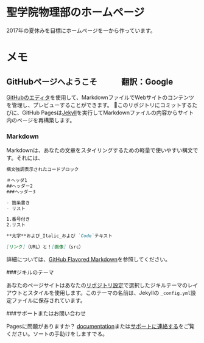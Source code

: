 # 聖学院物理部のホームページ
2017年の夏休みを目標にホームページを一から作っています。

# メモ
<script async defer src='//use.fontawesome.com/07715a7982.js'></script>

## GitHubページへようこそ　　　翻訳：Google
[GitHubのエディタ](https://github.com/SeigPhysics/site/edit/master/README.md)を使用して、MarkdownファイルでWebサイトのコンテンツを管理し、プレビューすることができます。

このリポジトリにコミットするたびに、GitHub Pagesは[Jekyll](https://jekyllrb.com/)を実行してMarkdownファイルの内容からサイト内のページを再構築します。

### Markdown

Markdownは、あなたの文章をスタイリングするための軽量で使いやすい構文です。それには、

```markdown
構文強調表示されたコードブロック

＃ヘッダ1
##ヘッダー2
###ヘッダー3

- 箇条書き
- リスト

1.番号付き
2.リスト

**太字**および_Italic_および `Code`テキスト

[リンク]（URL）と！[画像]（src）
```

詳細については、[GitHub Flavored Markdown](https://guides.github.com/features/mastering-markdown/)を参照してください。

###ジキルのテーマ

あなたのページサイトはあなたの[リポジトリ設定](https://github.com/SeigPhysics/site/settings)で選択したジキルテーマのレイアウトとスタイルを使用します。このテーマの名前は、Jekyllの `_config.yml`設定ファイルに保存されています。

###サポートまたはお問い合わせ

Pagesに問題がありますか？ [documentation](https://help.github.com/categories/github-pages-basics/)または[サポートに連絡する](https://github.com/contact)をご覧ください。ソートの手助けをしますでる。  
